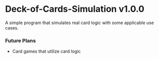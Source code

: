 # Deck-of-Cards-Simulation v1.0.0
A simple program that simulates real card logic with some applicable use cases.

### Future Plans

- Card games that utilize card logic
